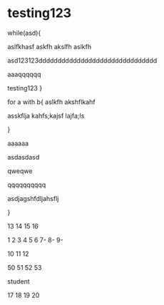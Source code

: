 # testing123
while(asd){

aslfkhasf
askfh
akslfh
aslkfh


asd123123ddddddddddddddddddddddddddddddd


aaaqqqqqq

testing123
}


for a with b{
aslkfh
akshflkahf


asskflja
kahfs;kajsf
lajfa;ls

}	


aaaaaa

asdasdasd


qweqwe


qqqqqqqqqq




asdjagshfdljahsflj


}	


13
14
15
16


1
2
3
4
5
6
7-
8-
9-

10
11
12


50
51
52
53

student




17
18
19
20


